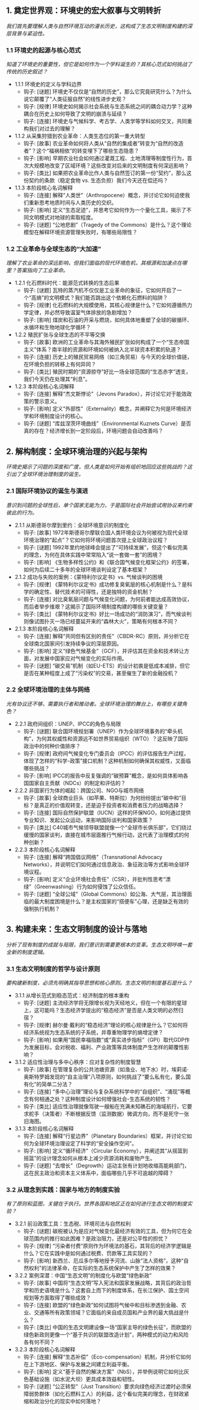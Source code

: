 ﻿## 1. 奠定世界观：环境史的宏大叙事与文明转折
*我们首先要理解人类与自然环境互动的漫长历史，这构成了生态文明制度构建的深层背景与紧迫性。*

### 1.1 环境史的起源与核心范式
*知道了环境史的重要性，但它是如何作为一个学科诞生的？其核心范式如何挑战了传统的历史叙述？*
- 1.1.1 环境史的定义与学科边界
  - 钩子: [谜题] 环境史不仅仅是“自然的历史”，那么它究竟研究什么？为什么说它颠覆了“人类征服自然”的线性进步史观？
  - 钩子: [规律] 环境史如何揭示社会系统与生态系统之间的耦合动力学？这种耦合在历史上如何导致了文明的崩溃与延续？
  - 钩子: [连接] 环境史与气候科学、考古学、人类学等学科如何交叉，共同重构我们对过去的理解？
- 1.1.2 从采集狩猎到农业革命：人类生态位的第一重大转型
  - 钩子: [故事] 农业革命如何将人类从“自然的集成者”转变为“自然的改造者”？这个“福祸相依”的转变埋下了哪些生态隐患？
  - 钩子: [影响] 早期农业社会如何通过灌溉工程、土地清理等制度性行为，首次大规模地改变了区域环境？这些改变对后来的文明制度有何深远影响？
  - 钩子: [类比] 如果把农业革命比作人类与自然签订的第一份“契约”，那么这份契约的条款（稳定食物 vs. 生态负担）我们今天还在偿还吗？
- 1.1.3 本阶段核心名词解释
  - 钩子: [连接] 解释“人类世”（Anthropocene）概念，并讨论它如何迫使我们重新思考地质时间与人类历史的交织。
  - 钩子: [影响] 定义“生态足迹”，并思考它如何作为一个量化工具，揭示了不同文明模式对地球的索取程度。
  - 钩子: [谜题] “公地悲剧”（Tragedy of the Commons）是什么？这个理论模型在解释环境资源管理失败时，有哪些局限性？

### 1.2 工业革命与全球生态的“大加速”
*理解了农业革命的深远影响，但我们面临的现代环境危机，其根源和加速点在哪里？答案指向了工业革命。*
- 1.2.1 化石燃料时代：能源范式转换的生态后果
  - 钩子: [谜题] 瓦特的蒸汽机不仅仅是工业革命的象征，它如何开启了一个“高熵”的文明模式？我们能否跳出这个依赖化石燃料的陷阱？
  - 钩子: [规律] 化石燃料的大规模使用，其核心规律是什么？它如何遵循热力学定律，并必然导致温室气体排放的急剧增加？
  - 钩子: [影响] 煤炭和石油的开采与燃烧，如何具体地重塑了全球的碳循环、水循环和生物地球化学循环？
- 1.2.2 殖民扩张与全球生态的不平等交换
  - 钩子: [故事] 欧洲的工业革命与其海外殖民扩张如何构成了一个“生态帝国主义”体系？南半球的资源和环境如何被纳入北半球资本积累的轨道？
  - 钩子: [连接] 历史上的殖民贸易网络（如三角贸易）与今天的全球价值链，在环境负担的转移上有何异同？
  - 钩子: [类比] 殖民时期的“资源掠夺”好比一场全球范围的“生态赤字”透支，我们今天仍在处理其“利息”。
- 1.2.3 本阶段核心名词解释
  - 钩子: [连接] 解释“杰文斯悖论”（Jevons Paradox），并讨论它对于能效政策的警示意义。
  - 钩子: [影响] 定义“外部性”（Externality）概念，并阐释它为何是环境经济学和环境制度设计的核心。
  - 钩子: [谜题] “库兹涅茨环境曲线”（Environmental Kuznets Curve）是否真的存在？经济增长到一定阶段后，环境问题会自动改善吗？

## 2. 解构制度：全球环境治理的兴起与架构
*环境史揭示了问题的深度和广度，但人类是如何开始有组织地回应这些挑战的？这引出了全球环境治理制度的诞生。*

### 2.1 国际环境协议的诞生与演进
*意识到问题的全球性后，单个国家无能为力，于是国际社会开始尝试用协议来约束彼此的行为。*
- 2.1.1 从斯德哥尔摩到里约：全球环境意识的制度化
  - 钩子: [故事] 1972年斯德哥尔摩联合国人类环境会议为何被视为现代全球环境治理的“起点”？它如何将环境问题首次提上全球政治议程？
  - 钩子: [谜题] 1992年里约地球峰会提出了“可持续发展”，但这个看似完美的理念，为何在具体实践中常常陷入“说一套做一套”的困境？
  - 钩子: [影响] 《生物多样性公约》和《联合国气候变化框架公约》的签署，如何为后续二十多年的全球环境谈判设定了基本框架？
- 2.1.2 成功与失败的案例：《蒙特利尔议定书》vs. 气候谈判的困境
  - 钩子: [规律] 《蒙特利尔议定书》成功修复臭氧层的核心机制是什么？是科学的确定性、替代技术的可得性，还是独特的资金机制？
  - 钩子: [连接] 对比臭氧层问题与气候变化问题，为何前者能达成高效协议，而后者举步维艰？这揭示了国际环境制度构建的哪些关键变量？
  - 钩子: [类比] 《蒙特利尔议定书》好比一场成功的“消防演习”，而气候谈判则像试图扑灭一场已经蔓延开来的“森林大火”，策略有何根本不同？
- 2.1.3 本阶段核心名词解释
  - 钩子: [连接] 解释“共同但有区别的责任”（CBDR-RC）原则，并分析它在全球南北国家间引发持续争议的深层原因。
  - 钩子: [影响] 定义“绿色气候基金”（GCF），并评估其在资金和技术转让方面，对发展中国家应对气候变化的实际作用。
  - 钩子: [谜题] “碳交易”机制（如EU-ETS）的设计初衷是低成本减排，但它是否在某种程度上成了“污染权”的交易，甚至催生了新的金融投机？

### 2.2 全球环境治理的主体与网络
*光有协议还不够，需要执行者和推动者。全球环境治理的舞台上，有哪些关键角色？*
- 2.2.1 政府间组织：UNEP、IPCC的角色与局限
  - 钩子: [谜题] 联合国环境规划署（UNEP）作为全球环境事务的“牵头机构”，为何其权威性和资源远不如世界贸易组织（WTO）？这反映了国际政治中的何种价值排序？
  - 钩子: [规律] 政府间气候变化专门委员会（IPCC）的评估报告生产过程，体现了怎样的“科学-政策”接口机制？这种机制如何确保其权威性，又面临哪些挑战？
  - 钩子: [影响] IPCC的报告中反复强调的“碳预算”概念，是如何具体影响各国国家自主贡献（NDCs）的制定和评估的？
- 2.2.2 非国家行为体的崛起：跨国公司、NGO与城市网络
  - 钩子: [故事] 全球商业巨头（如苹果、特斯拉）为何纷纷提出“碳中和”目标？是真正的价值观转变，还是迫于投资者和消费者压力的战略选择？
  - 钩子: [连接] 国际自然保护联盟（IUCN）这样的环保NGO，如何通过提供专业知识、发起公众运动，来影响国际谈判和国家政策？
  - 钩子: [类比] C40城市气候领导联盟就像一个“全球市长俱乐部”，它们绕过缓慢的国家谈判，直接在城市层面推行气候行动，这代表了治理模式的何种创新？
- 2.2.3 本阶段核心名词解释
  - 钩子: [连接] 解释“跨国倡议网络”（Transnational Advocacy Networks），并说明它们如何通过信息政治、象征政治等方式影响全球环境议程。
  - 钩子: [影响] 定义“企业环境社会责任”（CSR），并批判性思考“漂绿”（Greenwashing）行为如何侵蚀了公众信任。
  - 钩子: [谜题] “全球公域”（Global Commons）如公海、大气层，其治理面临的最大制度困境是什么？是主权国家的“搭便车”心理，还是缺乏有效的强制执行机制？

## 3. 构建未来：生态文明制度的设计与落地
*分析了现有制度的成就与局限，我们意识到需要更根本的变革。生态文明呼唤一套全新的制度逻辑。*

### 3.1 生态文明制度的哲学与设计原则
*要构建新制度，必须先明确其指导思想和核心原则。生态文明的制度基石是什么？*
- 3.1.1 从增长范式到稳态范式：经济制度的根本重构
  - 钩子: [谜题] 主流经济学将无限增长视为天经地义，但在一个有限的星球上，这可能吗？生态经济学提出的“稳态经济”是否是人类文明的必然归宿？
  - 钩子: [规律] 赫尔曼·戴利的“稳态经济”理论的核心规律是什么？它如何将经济系统视为生态系统的子系统，并尊重物理学的熵增定律？
  - 钩子: [影响] 如果用“国民幸福指数”或“真实进步指标”（GPI）取代GDP作为发展目标，会对税收、福利、产业政策等具体制度产生怎样的颠覆性影响？
- 3.1.2 适应性治理与多中心秩序：应对复杂性的制度智慧
  - 钩子: [故事] 在管理复杂的公共池塘资源（如渔业、地下水）时，埃莉诺·奥斯特罗姆发现的“自主治理”八项原则，如何挑战了“要么私有化，要么国有化”的简单二分法？
  - 钩子: [连接] “多中心治理”理论与复杂系统科学中的“自组织”、“涌现”等概念有何相通之处？这种制度设计如何增强社会-生态系统的韧性？
  - 钩子: [类比] 适应性治理就像驾驶一艘船在充满未知礁石的海域航行，它要求舵手（决策者）不断根据反馈（监测数据）微调方向，而不是死守一张旧海图。
- 3.1.3 本阶段核心名词解释
  - 钩子: [连接] 解释“行星边界”（Planetary Boundaries）框架，并讨论它如何为全球环境治理设定了科学的“安全操作空间”。
  - 钩子: [影响] 定义“循环经济”（Circular Economy），并阐述其“从摇篮到摇篮”的设计理念如何从根本上减少资源消耗和废物产生。
  - 钩子: [谜题] “去增长”（Degrowth）运动主张有计划地收缩高能耗部门，这在民主政治和资本主义体系中，面临哪些几乎不可逾越的障碍？

### 3.2 从理念到实践：国家与地方的制度实验
*有了原则和蓝图，关键在于执行。世界各国和地区正在如何进行生态文明的制度实验？*
- 3.2.1 前沿政策工具：生态税、环境司法与自然权利
  - 钩子: [谜题] 碳税被认为是应对气候变化最经济有效的工具，但为何它在全球范围内的推行如此困难？是政治阻力，还是对公平性的担忧？
  - 钩子: [规律] “污染者付费”原则作为环境法的基石，其背后的经济学逻辑是什么？它在实践中是如何通过税费、罚款等工具实现的？
  - 钩子: [影响] 新西兰、厄瓜多尔等地授予河流、山脉“法人资格”，这种“自然权利”的法律革命，在实际的生态系统保护中产生了怎样的效果？
- 3.2.2 案例深潜：中国“生态文明”的制度化与欧盟“绿色新政”
  - 钩子: [故事] 中国将“生态文明”写入宪法和国家发展战略，其背后的政治哲学和历史语境是什么？这套自上而下的制度体系，在长江保护、国土空间规划等方面取得了哪些成效？
  - 钩子: [连接] 欧盟的“绿色新政”如何试图将气候中和目标渗透到金融、农业、交通等所有政策领域？它面临的来自成员国和产业界的最大挑战是什么？
  - 钩子: [类比] 中国的生态文明建设像一场“国家主导的绿色长征”，而欧盟的绿色新政则更像一个“基于共识的联盟改造计划”，两种模式的动力和风险各有何不同？
- 3.2.3 本阶段核心名词解释
  - 钩子: [连接] 解释“生态补偿”（Eco-compensation）机制，并分析它如何在上下游地区、保护与发展之间建立利益平衡。
  - 钩子: [影响] 定义“基于自然的解决方案”（NbS），并举例说明它如何比灰色基础设施（如水泥大坝）更具成本效益和韧性。
  - 钩子: [谜题] “公正转型”（Just Transition）要求向绿色经济过渡时必须保障弱势群体（如化石燃料工人）的利益，这个看似完美的理念，在财政紧缩和政治分化的现实中如何落地？
